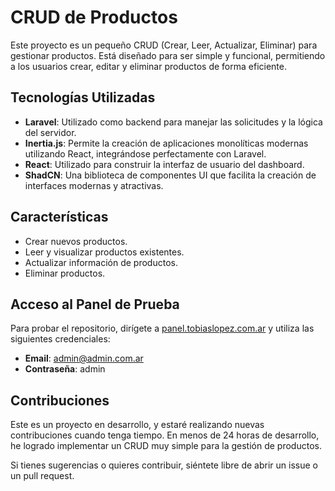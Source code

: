 # CRUD de Productos

Este proyecto es un pequeño CRUD (Crear, Leer, Actualizar, Eliminar) para gestionar productos. Está diseñado para ser simple y funcional, permitiendo a los usuarios crear, editar y eliminar productos de forma eficiente.

## Tecnologías Utilizadas

- **Laravel**: Utilizado como backend para manejar las solicitudes y la lógica del servidor.
- **Inertia.js**: Permite la creación de aplicaciones monolíticas modernas utilizando React, integrándose perfectamente con Laravel.
- **React**: Utilizado para construir la interfaz de usuario del dashboard.
- **ShadCN**: Una biblioteca de componentes UI que facilita la creación de interfaces modernas y atractivas.

## Características

- Crear nuevos productos.
- Leer y visualizar productos existentes.
- Actualizar información de productos.
- Eliminar productos.

## Acceso al Panel de Prueba

Para probar el repositorio, dirígete a [panel.tobiaslopez.com.ar](https://panel.tobiaslopez.com.ar) y utiliza las siguientes credenciales:

- **Email**: admin@admin.com.ar
- **Contraseña**: admin

## Contribuciones

Este es un proyecto en desarrollo, y estaré realizando nuevas contribuciones cuando tenga tiempo. En menos de 24 horas de desarrollo, he logrado implementar un CRUD muy simple para la gestión de productos. 

Si tienes sugerencias o quieres contribuir, siéntete libre de abrir un issue o un pull request.

